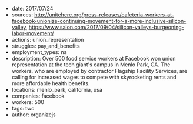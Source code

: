 - date: 2017/07/24
- sources: http://unitehere.org/press-releases/cafeteria-workers-at-facebook-unionize-continuing-movement-for-a-more-inclusive-silicon-valley, https://www.salon.com/2017/09/04/silicon-valleys-burgeoning-labor-movement/
- actions: union_representation
- struggles: pay_and_benefits
- employment_types: na
- description: Over 500 food service workers at Facebook won union representation at the tech giant's campus in Menlo Park, CA. The workers, who are employed by contractor Flagship Facility Services, are calling for increased wages to compete with skyrocketing rents and more affordable health benefits.
- locations: menlo_park, california, usa
- companies: facebook
- workers: 500
- tags: twc
- author: organizejs
